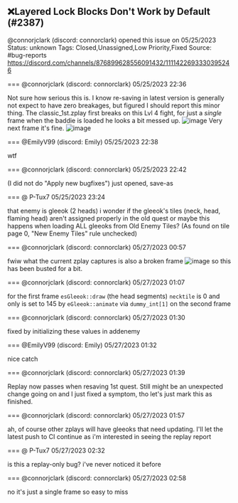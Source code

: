 ## ❌Layered Lock Blocks Don't Work by Default (#2387)
@connorjclark (discord: connorclark) opened this issue on 05/25/2023
Status: unknown
Tags: Closed,Unassigned,Low Priority,Fixed
Source: #bug-reports https://discord.com/channels/876899628556091432/1111422693330395246


=== @connorjclark (discord: connorclark) 05/25/2023 22:36

Not sure how serious this is. I know re-saving in latest version is generally not expect to have zero breakages, but figured I should report this minor thing. The classic_1st.zplay first breaks on this Lvl 4 fight, for just a _single_ frame when the baddie is loaded he looks a bit messed up.
![image](https://cdn.discordapp.com/attachments/1111422693330395246/1111422693447827577/image.png?ex=65ea418b&is=65d7cc8b&hm=a4adb5ad650d63e5a134c48a296c05551ef4ed7b60247190e7e0d9041da37ff8&)
Very next frame it's fine.
![image](https://cdn.discordapp.com/attachments/1111422693330395246/1111422728898105374/image.png?ex=65ea4193&is=65d7cc93&hm=d7802073813b2f241f2adab250f064c4b0739bf3adddf0419a894e63b34f34b6&)

=== @EmilyV99 (discord: Emily) 05/25/2023 22:38

wtf

=== @connorjclark (discord: connorclark) 05/25/2023 22:42

(I did not do "Apply new bugfixes")
just opened, save-as

=== @ P-Tux7 05/25/2023 23:24

that enemy is gleeok (2 heads)
i wonder if the gleeok's tiles (neck, head, flaming head) aren't assigned properly in the old quest
or maybe this happens when loading ALL gleeoks from Old Enemy Tiles? (As found on tile page 0, "New Enemy Tiles" rule unchecked)

=== @connorjclark (discord: connorclark) 05/27/2023 00:57

fwiw what the current zplay captures is also a broken frame
![image](https://cdn.discordapp.com/attachments/1111422693330395246/1111820434208473109/classic_1st.png?ex=65ebb3f8&is=65d93ef8&hm=880d6b2ec704e0534170a3074622065636e17e22859a6d94003bb91f19781be7&)
so this has been busted for a bit.

=== @connorjclark (discord: connorclark) 05/27/2023 01:07

for the first frame `esGleeok::draw` (the head segments) `necktile` is 0 and only is set to 145 by `eGleeok::animate`  via `dummy_int[1]` on the second frame

=== @connorjclark (discord: connorclark) 05/27/2023 01:30

fixed by initializing these values in addenemy

=== @EmilyV99 (discord: Emily) 05/27/2023 01:32

nice catch

=== @connorjclark (discord: connorclark) 05/27/2023 01:39

Replay now passes when resaving 1st quest. Still might be an unexpected change going on and I just fixed a symptom, tho let's just mark this as finished.

=== @connorjclark (discord: connorclark) 05/27/2023 01:57

ah, of course other zplays will have gleeoks that need updating. I'll let the latest push to CI continue as i'm interested in seeing the replay report

=== @ P-Tux7 05/27/2023 02:32

is this a replay-only bug? i've never noticed it before

=== @connorjclark (discord: connorclark) 05/27/2023 02:58

no
it's just a single frame so easy to miss
